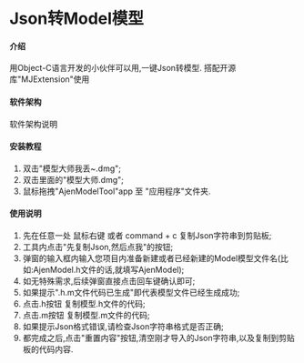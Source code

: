 # Json转Model模型

#### 介绍
用Object-C语言开发的小伙伴可以用,一键Json转模型. 搭配开源库"MJExtension"使用

#### 软件架构
软件架构说明


#### 安装教程

1.  双击"模型大师我丢~.dmg";
2.  双击里面的"模型大师.dmg";
3.  鼠标拖拽"AjenModelTool"app 至 "应用程序"文件夹.

#### 使用说明

1.  先在任意一处 鼠标右键 或者 command + c 复制Json字符串到剪贴板;
2.  工具内点击"先复制Json,然后点我"的按钮;
3.  弹窗的输入框内输入您项目内准备新建或者已经新建的Model模型文件名(比如:AjenModel.h文件的话,就填写AjenModel);
4.  如无特殊需求,后续弹窗直接点击回车键确认即可;
5.  如果提示".h.m文件代码已生成"即代表模型文件已经生成成功;
6.  点击.h按钮 复制模型.h文件的代码;
7.  点击.m按钮 复制模型.m文件的代码;
8.  如果提示Json格式错误,请检查Json字符串格式是否正确;
9.  都完成之后,点击"重置内容"按钮,清空刚才导入的Json字符串,以及复制到剪贴板的代码内容.


